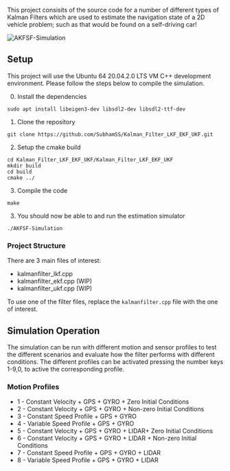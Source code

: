 
This project consisits of the source code for a number of different types of Kalman Filters which are used to estimate the navigation state of a 2D vehicle problem; such as that would be found on a self-driving car!


![AKFSF-Simulation](Kalman_Filter_LKF_EKF_UKF/AKFSF-Simulation.gif)

 ## Setup ##

This project will use the Ubuntu 64 20.04.2.0 LTS VM C++ development environment. Please follow the steps below to compile the simulation.

 0. Install the dependencies
 ```
 sudo apt install libeigen3-dev libsdl2-dev libsdl2-ttf-dev
 ```
 
 1. Clone the repository
 ```
 git clone https://github.com/SubhamSS/Kalman_Filter_LKF_EKF_UKF.git
 ```
 2. Setup the cmake build
 ```
 cd Kalman_Filter_LKF_EKF_UKF/Kalman_Filter_LKF_EKF_UKF
 mkdir build
 cd build
 cmake ../
 ```

 3. Compile the code
 ```
 make
 ```
 
 3. You should now be able to and run the estimation simulator
 ```
 ./AKFSF-Simulation
 ```
### Project Structure ###
There are 3 main files of interest:
* kalmanfilter_lkf.cpp
* kalmanfilter_ekf.cpp (WIP)
* kalmanfilter_ukf.cpp (WIP)

To use one of the filter files, replace the ```kalmanfilter.cpp``` file with the one of interest.

## Simulation Operation ##
The simulation can be run with different motion and sensor profiles to test the different scenarios and evaluate how the filter performs with different conditions. The different profiles can be activated pressing the number keys 1-9,0, to active the corresponding profile.

### Motion Profiles ###
* 1 - Constant Velocity + GPS + GYRO + Zero Initial Conditions
* 2 - Constant Velocity + GPS + GYRO + Non-zero Initial Conditions
* 3 - Constant Speed Profile + GPS + GYRO
* 4 - Variable Speed Profile + GPS + GYRO
* 5 - Constant Velocity + GPS + GYRO + LIDAR+ Zero Initial Conditions
* 6 - Constant Velocity + GPS + GYRO + LIDAR + Non-zero Initial Conditions
* 7 - Constant Speed Profile + GPS + GYRO + LIDAR
* 8 - Variable Speed Profile + GPS + GYRO + LIDAR
